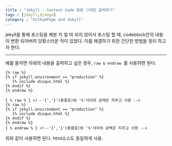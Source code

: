 ```yaml
---
title : "Jekyll - Content Code 원문 그대로 출력하기"
tags : [jekyll,django]
category : "GithubPage and Jekyll"
---
```


 jekyll을 통해 포스팅을 해본 지 얼 마 되지 않아서 포스팅 할 때, codeblock안의 내용이 변환 되어버려 당황스러운 적이 있었다. 이를 해결하기 위한 간단한 방법을 정리 하고자 한다.

---

예를 들자면 아래의 내용을 출력하고 싶은 경우, `raw & endraw `를 사용하면 된다.

```django
{% raw %}
{% if jekyll.environment == "production" %}
   {% include disqus.html %}
{% endif %}
{% endraw %}
```

```django
{ % raw % } <!--'{','}'(중괄호)와 '%'사이의 공백은 지우고 사용 -->
{% raw %}
{% if jekyll.environment == "production" %}
   {% include disqus.html %}
{% endif %}
{% endraw %}
{ % endraw % } <!--'{','}'(중괄호)와 '%'사이의 공백은 지우고 사용 -->
```

위와 같이 사용하면 된다. html소스도 동일하게 사용.